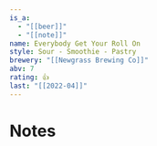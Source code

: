```yaml
---
is_a:
  - "[[beer]]"
  - "[[note]]"
name: Everybody Get Your Roll On
style: Sour - Smoothie - Pastry
brewery: "[[Newgrass Brewing Co]]"
abv: 7
rating: 👍
last: "[[2022-04]]"
---
```

# Notes

